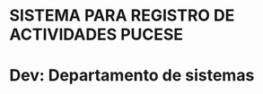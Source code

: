 SISTEMA PARA REGISTRO DE ACTIVIDADES
             PUCESE
===============================
Dev: Departamento de sistemas
===============================